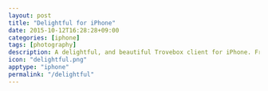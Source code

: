 ```yaml
---
layout: post
title: "Delightful for iPhone"
date: 2015-10-12T16:28:28+09:00
categories: [iphone]
tags: [photography]
description: A delightful, and beautiful Trovebox client for iPhone. Free and Open Source.
icon: "delightful.png"
apptype: "iphone"
permalink: "/delightful"
---
```

